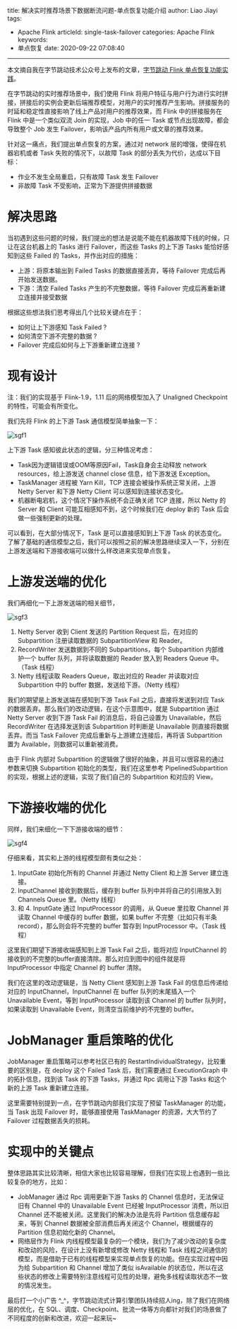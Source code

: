 title: 解决实时推荐场景下数据断流问题-单点恢复功能介绍
author: Liao Jiayi
tags:
  - Apache Flink
articleId: single-task-failover
categories: Apache Flink
keywords:
  - 单点恢复
date: 2020-09-22 07:08:40
---

本文摘自我在字节跳动技术公众号上发布的文章，[字节跳动 Flink 单点恢复功能实践](https://mp.weixin.qq.com/s?src=11&timestamp=1601129515&ver=2608&signature=8Xpu5wKw1aCSBBNy1JbK2CtFc9XwHobZtsgm1AVdPbEoNctS2NJzVEfZoQnZj-VudQ82Ck5xFYi5A1jf0uzJJMUfMh9EraGKl4nOHR7eNyyn3D0QNV-WFORjHS8*S*7k&new=1)。

在字节跳动的实时推荐场景中，我们使用 Flink 将用户特征与用户行为进行实时拼接，拼接后的实例会更新后端推荐模型，对用户的实时推荐产生影响。拼接服务的时延和稳定性直接影响了线上产品对用户的推荐效果，而 Flink 中的拼接服务在 Flink 中是一个类似双流 Join 的实现，Job 中的任一 Task 或节点出现故障，都会导致整个 Job 发生 Failover，影响该产品内所有用户或文章的推荐效果。

针对这一痛点，我们提出单点恢复的方案，通过对 network 层的增强，使得在机器宕机或者 Task 失败的情况下，以故障 Task 的部分丢失为代价，达成以下目标：

* 作业不发生全局重启，只有故障 Task 发生 Failover
* 非故障 Task 不受影响，正常为下游提供拼接数据

# 解决思路

当初遇到这些问题的时候，我们提出的想法是说能不能在机器故障下线的时候，只让在这台机器上的 Tasks 进行 Failover，而这些 Tasks 的上下游 Tasks 能恰好感知到这些 Failed 的 Tasks，并作出对应的措施：

* 上游：将原本输出到 Failed Tasks 的数据直接丢弃，等待 Failover 完成后再开始发送数据。
* 下游：清空 Failed Tasks 产生的不完整数据，等待 Failover 完成后再重新建立连接并接受数据

根据这些想法我们思考得出几个比较关键点在于：

* 如何让上下游感知 Task Failed ?
* 如何清空下游不完整的数据 ?
* Failover 完成后如何与上下游重新建立连接 ?

# 现有设计

注：我们的实现基于 Flink-1.9，1.11 后的网络模型加入了 Unaligned Checkpoint 的特性，可能会有所变化。

我们先将 Flink 的上下游 Task 通信模型简单抽象一下：


![sgf1](http://www.liaojiayi.com/assets/single-task-failover-1.png)


上下游 Task 感知彼此状态的逻辑，分三种情况考虑：

* Task因为逻辑错误或OOM等原因Fail，Task自身会主动释放 network resources，给上游发送 channel close 信息，给下游发送 Exception。
* TaskManager 进程被 Yarn Kill，TCP 连接会被操作系统正常关闭，上游 Netty Server 和下游 Netty Client 可以感知到连接状态变化。
* 机器断电宕机，这个情况下操作系统不会正确关闭 TCP 连接，所以 Netty 的 Server 和 Client 可能互相感知不到，这个时候我们在 deploy 新的 Task 后会做一些强制更新的处理。

可以看到，在大部分情况下，Task 是可以直接感知到上下游 Task 的状态变化。了解了基础的通信模型之后，我们可以按照之前的解决思路继续深入一下，分别在上游发送端和下游接收端可以做什么样改进来实现单点恢复。

# 上游发送端的优化

我们再细化一下上游发送端的相关细节，


![sgf3](http://www.liaojiayi.com/assets/single-task-failover-3.png)


1. Netty Server 收到 Client 发送的 Partition Request 后，在对应的 Subpartition 注册读取数据的 SubpartitionView 和 Reader。
2. RecordWriter 发送数据到不同的 Subpartitions，每个 Subpartition 内部维护一个 buffer 队列，并将读取数据的 Reader 放入到 Readers Queue 中。（Task 线程）
3. Netty 线程读取 Readers Queue，取出对应的 Reader 并读取对应 Subpartition 中的 buffer 数据，发送给下游。（Netty 线程）

我们的期望是上游发送端在感知到下游 Task Fail 之后，直接将发送到对应 Task 的数据丢弃。那么我们的改动逻辑，在这个示意图中，就是 Subpartition 通过 Netty Server 收到下游 Task Fail 的消息后，将自己设置为 Unavailable，然后 RecordWriter 在选择发送到该 Subpartition 时判断是 Unavailable 则直接将数据丢弃。而当 Task Failover 完成后重新与上游建立连接后，再将该 Subpartition 置为 Available，则数据可以重新被消费。

由于 Flink 内部对 Subpartition 的逻辑做了很好的抽象，并且可以很容易的通过参数来切换 Subpartition 初始化的类型，我们在这里参考 PipelinedSubpartition 的实现，根据上述的逻辑，实现了我们自己的 Subpartition 和对应的 View。

# 下游接收端的优化

同样，我们来细化一下下游接收端的细节：

![sgf4](http://www.liaojiayi.com/assets/single-task-failover-4.png)



仔细来看，其实和上游的线程模型颇有类似之处：

1. InputGate 初始化所有的 Channel 并通过 Netty Client 和上游 Server 建立连接。
2. InputChannel 接收到数据后，缓存到 buffer 队列中并将自己的引用放入到 Channels Queue 里。（Netty 线程）
3. 和 4. InputGate 通过 InputProcessor 的调用，从 Queue 里拉取 Channel 并读取 Channel 中缓存的 buffer 数据，如果 buffer 不完整（比如只有半条 record），那么则会将不完整的 buffer 暂存到 InputProcessor 中。（Task 线程）

这里我们期望下游接收端感知到上游 Task Fail 之后，能将对应 InputChannel 的接收到的不完整的buffer直接清除。那么对应到图中的组件就是将 InputProcessor 中指定 Channel 的 buffer 清除。

我们在这里的改动逻辑是，当 Netty Client 感知到上游 Task Fail 的信息后传递给对应的 InputChannel，InputChannel 在 buffer 队列的末尾插入一个 Unavailable Event，等到 InputProcessor 读取到该 Channel 的 buffer 队列时，如果读取到 Unavailable Event，则清空当前维护的不完整的 buffer。

# JobManager 重启策略的优化

JobManager 重启策略可以参考社区已有的 RestartIndividualStrategy，比较重要的区别是，在 deploy 这个 Failed Task 后，我们需要通过 ExecutionGraph 中的拓扑信息，找到该 Task 的下游 Tasks，并通过 Rpc 调用让下游 Tasks 和这个新的上游 Task 重新建立连接。

这里需要特别提到一点，在字节跳动内部我们实现了预留 TaskManager 的功能，当 Task 出现 Failover 时，能够直接使用 TaskManager 的资源，大大节约了 Failover 过程数据丢失的损耗。

# 实现中的关键点

整体思路其实比较清晰，相信大家也比较容易理解，但我们在实现上也遇到一些比较复杂的地方，比如：

* JobManager 通过 Rpc 调用更新下游 Tasks 的 Channel 信息时，无法保证旧有 Channel 中的 Unavailable Event 已经被 InputProcessor 消费，所以旧 Channel 还不能被关闭。这里我们的解决办法是先将 Partition 信息缓存起来，等到 Channel 数据被全部消费后再关闭这个 Channel，根据缓存的 Partition 信息初始化新的 Channel。
* 网络层作为 Flink 内线程模型最复杂的一个模块，我们为了减少改动的复杂度和改动的风险，在设计上没有新增或修改 Netty 线程和 Task 线程之间通信的模型，而是借助于已有的线程模型来实现单点恢复的功能。但在实现过程中因为给 Subpartition 和 Channel 增加了类似 isAvailable 的状态位，所以在这些状态的修改上需要特别注意线程可见性的处理，避免多线程读取状态不一致的情况发生。

最后打一个小广告 ^_^，字节跳动流式计算引擎团队持续招人ing，除了我们在网络层的优化，在 SQL、调度、Checkpoint、批流一体等方向都针对我们的场景做了不同程度的创新和改进，欢迎一起来玩~

